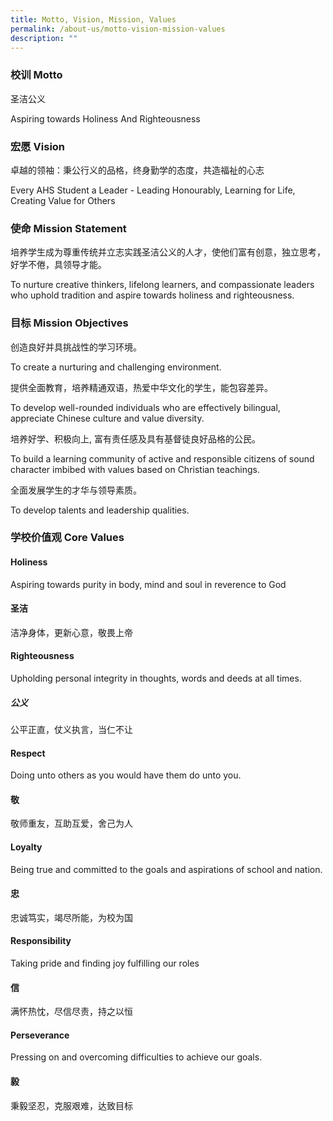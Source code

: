 ```yaml
---
title: Motto, Vision, Mission, Values
permalink: /about-us/motto-vision-mission-values
description: ""
---
```

### 校训 Motto
圣洁公义

Aspiring towards Holiness And Righteousness

### 宏愿 Vision
卓越的领袖：秉公行义的品格，终身勤学的态度，共造福祉的心志

Every AHS Student a Leader - Leading Honourably, Learning for Life, Creating Value for Others

### 使命 Mission Statement
培养学生成为尊重传统并立志实践圣洁公义的人才，使他们富有创意，独立思考，好学不倦，具领导才能。

To nurture creative thinkers, lifelong learners, and compassionate leaders who uphold tradition and aspire towards holiness and righteousness.

### 目标 Mission Objectives
创造良好并具挑战性的学习环境。

To create a nurturing and challenging environment.

提供全面教育，培养精通双语，热爱中华文化的学生，能包容差异。

To develop well-rounded individuals who are effectively bilingual, appreciate Chinese culture and value diversity.

培养好学、积极向上, 富有责任感及具有基督徒良好品格的公民。

To build a learning community of active and responsible citizens of sound character imbibed
with values based on Christian teachings.

全面发展学生的才华与领导素质。

To develop talents and leadership qualities.


### 学校价值观 Core Values
#### Holiness

Aspiring towards purity in body, mind and soul in reverence to 
God

#### 圣洁

洁净身体，更新心意，敬畏上帝

#### Righteousness

Upholding personal integrity in thoughts, words and deeds at all times.

##### 公义

公平正直，仗义执言，当仁不让

#### Respect

Doing unto others as you would have them do unto you.

#### 敬

敬师重友，互助互爱，舍己为人

#### Loyalty

Being true and committed to the goals and aspirations of school and nation.

#### 忠

忠诚笃实，竭尽所能，为校为国

#### Responsibility

Taking pride and finding joy fulfilling our roles

#### 信

满怀热忱，尽信尽责，持之以恒

#### Perseverance

Pressing on and overcoming difficulties to achieve our goals.

#### 毅

秉毅坚忍，克服艰难，达致目标
